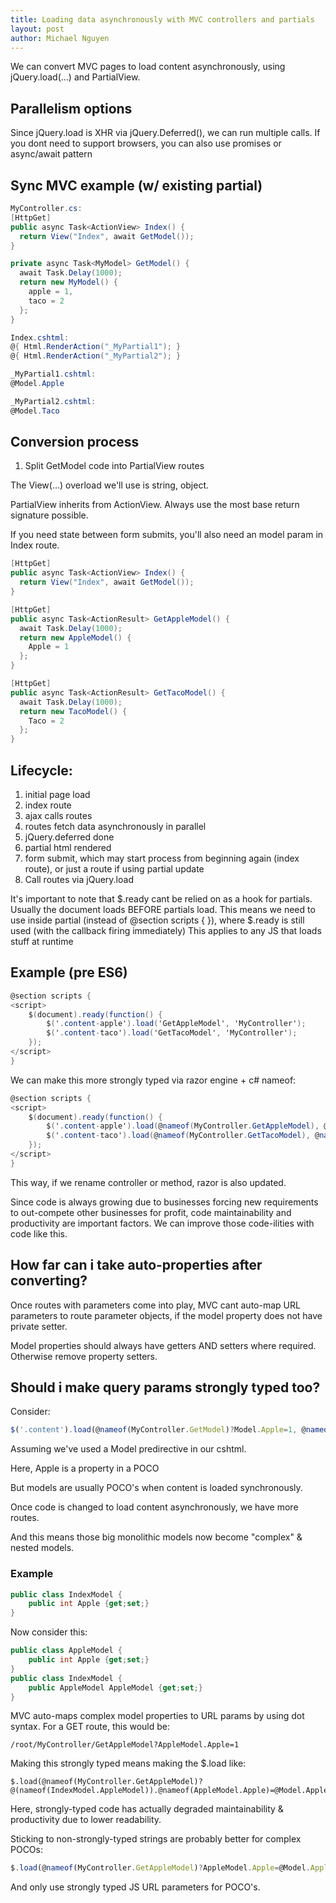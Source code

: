 ```yaml
---
title: Loading data asynchronously with MVC controllers and partials
layout: post
author: Michael Nguyen
---
```


We can convert MVC pages to load content asynchronously, using jQuery.load(...) and PartialView.

## Parallelism options
Since jQuery.load is XHR via jQuery.Deferred(), we can run multiple calls.
If you dont need to support browsers, you can also use promises or async/await pattern

## Sync MVC example (w/ existing partial)
```c#
MyController.cs:
[HttpGet]
public async Task<ActionView> Index() {
  return View("Index", await GetModel());
}

private async Task<MyModel> GetModel() {
  await Task.Delay(1000);
  return new MyModel() {
    apple = 1,
    taco = 2
  };
}
```

```c#
Index.cshtml:
@{ Html.RenderAction("_MyPartial1"); }
@{ Html.RenderAction("_MyPartial2"); }
```

```c#
_MyPartial1.cshtml:
@Model.Apple
```

```c#
_MyPartial2.cshtml:
@Model.Taco
```

## Conversion process
1. Split GetModel code into PartialView routes

The View(...) overload we'll use is string, object.

PartialView inherits from ActionView. Always use the most base return signature possible.

If you need state between form submits, you'll also need an model param in Index route.

```c#
[HttpGet]
public async Task<ActionView> Index() {
  return View("Index", await GetModel());
}

[HttpGet]
public async Task<ActionResult> GetAppleModel() {
  await Task.Delay(1000);
  return new AppleModel() {
    Apple = 1
  };
}

[HttpGet]
public async Task<ActionResult> GetTacoModel() {
  await Task.Delay(1000);
  return new TacoModel() {
    Taco = 2
  };
}
```

## Lifecycle:
1. initial page load
2. index route
3. ajax calls routes
4. routes fetch data asynchronously in parallel
5. jQuery.deferred done
6. partial html rendered
7. form submit, which may start process from beginning again (index route), or just a route if using partial update
8. Call routes via jQuery.load

It's important to note that $.ready cant be relied on as a hook for partials. Usually the document loads BEFORE partials load.
This means we need to use <script></script> inside partial (instead of @section scripts { }), where $.ready is still used (with the callback firing immediately)
This applies to any JS that loads stuff at runtime

## Example (pre ES6)
```c#
@section scripts {
<script>
	$(document).ready(function() {
		$('.content-apple').load('GetAppleModel', 'MyController');
		$('.content-taco').load('GetTacoModel', 'MyController');
	});
</script>
}
```

We can make this more strongly typed via razor engine + c# nameof:

```c#
@section scripts {
<script>
	$(document).ready(function() {
		$('.content-apple').load(@nameof(MyController.GetAppleModel), @nameof(MyController));
		$('.content-taco').load(@nameof(MyController.GetTacoModel), @nameof(MyController));
	});
</script>
}
```

This way, if we rename controller or method, razor is also updated.

Since code is always growing due to businesses forcing new requirements to out-compete other businesses for profit, code maintainability and productivity are important factors. We can improve those code-ilities with code like this.

## How far can i take auto-properties after converting?

Once routes with parameters come into play, MVC cant auto-map URL parameters to route parameter objects, if the model property does not have private setter.

Model properties should always have getters AND setters where required. Otherwise remove property setters.

## Should i make query params strongly typed too?

Consider:
```javascript
$('.content').load(@nameof(MyController.GetModel)?Model.Apple=1, @nameof(MyController));
```

Assuming we've used a Model predirective in our cshtml.

Here, Apple is a property in a POCO 

But models are usually POCO's when content is loaded synchronously.

Once code is changed to load content asynchronously, we have more routes.

And this means those big monolithic models now become "complex" & nested models.

### Example
```c#
public class IndexModel {
	public int Apple {get;set;}
}
```

Now consider this:
```c#
public class AppleModel {
	public int Apple {get;set;}
}
public class IndexModel {
	public AppleModel AppleModel {get;set;}
}
```

MVC auto-maps complex model properties to URL params by using dot syntax. For a GET route, this would be:
```
/root/MyController/GetAppleModel?AppleModel.Apple=1
```

Making this strongly typed means making the $.load like:
```
$.load(@nameof(MyController.GetAppleModel)?@(nameof(IndexModel.AppleModel)).@nameof(AppleModel.Apple)=@Model.AppleModel.Apple
```

Here, strongly-typed code has actually degraded maintainability & productivity due to lower readability.

Sticking to non-strongly-typed strings are probably better for complex POCOs:
```javascript
$.load(@nameof(MyController.GetAppleModel)?AppleModel.Apple=@Model.AppleModel.Apple
```

And only use strongly typed JS URL parameters for POCO's.
